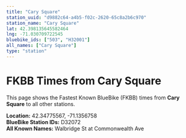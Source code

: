 ```yaml
---
title: "Cary Square"
station_uuid: "d9882c64-a4b5-f02c-2620-65c8a2b6c970"
station_name: "Cary Square"
lat: 42.398135645582464
lng: -71.030709722545
bluebike_ids: ["503", "H32001"]
all_names: ["Cary Square"]
type: "station"
---
```


# FKBB Times from Cary Square

This page shows the Fastest Known BlueBike (FKBB) times from **Cary Square** to all other stations.

**Location:** 42.34775567, -71.1356758  
**BlueBike Station IDs:** D32072  
**All Known Names:** Walbridge St at Commonwealth Ave

